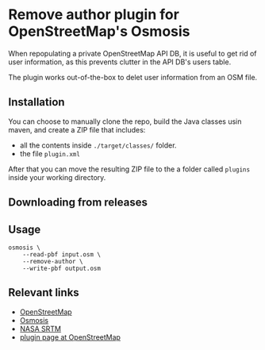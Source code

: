 # Remove author plugin for OpenStreetMap's Osmosis 

When repopulating a private OpenStreetMap API DB, it is useful to get rid of user information, as this prevents clutter in the API DB's users table.

The plugin works out-of-the-box to delet user information from an OSM file. 

## Installation

You can choose to manually clone the repo, build the Java classes usin maven, and create a ZIP file that includes:
 
 - all the contents inside `./target/classes/` folder.
 - the file `plugin.xml`

After that you can move the resulting ZIP file to the a folder called `plugins` inside your working directory.

## Downloading from releases




## Usage

```
osmosis \
    --read-pbf input.osm \
    --remove-author \
    --write-pbf output.osm
```


## Relevant links 
* [OpenStreetMap](http://www.openstreetmap.org/)
* [Osmosis](http://wiki.openstreetmap.org/wiki/Osmosis)
* [NASA SRTM](http://www2.jpl.nasa.gov/srtm/)
* [plugin page at OpenStreetMap](http://wiki.openstreetmap.org/wiki/Srtm_to_Nodes)
